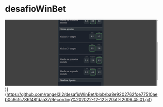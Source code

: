 # desafioWinBet

![Recording 2022-12-12 at 06.45.01.gif](https://github.com/rangel3l2/desafioWinBet/blob/ba8e9202762fce77510aeb0c9c1c786f48fdaa37/Recording%202022-12-12%20at%2006.45.01.gif))](https://github.com/rangel3l2/desafioWinBet/blob/ba8e9202762fce77510aeb0c9c1c786f48fdaa37/Recording%202022-12-12%20at%2006.45.01.gif)

